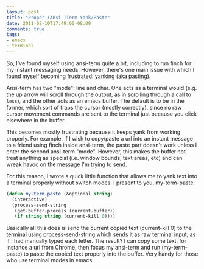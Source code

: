 ```yaml
---
layout: post
title: "Proper (Ansi-)Term Yank/Paste"
date: 2011-02-10T17:49:00-08:00
comments: true
tags:
- emacs
- terminal
---
```

So, I've found myself using ansi-term quite a bit, including to run finch for my instant messaging needs. However, there's one main issue with which I found myself becoming frustrated: yanking (aka pasting).
<!--more-->
Ansi-term has two "mode": line and char. One acts as a terminal would (e.g. the up arrow will scroll through the output, as in scrolling through a call to `less`), and the other acts as an emacs buffer. The default is to be in the former, which sort of traps the cursor (mostly correctly), since no raw cursor movement commands are sent to the terminal just because you click elsewhere in the buffer.

This becomes mostly frustrating because it keeps yank from working properly. For example, if I wish to copy/paste a url into an instant message to a friend using finch inside ansi-term, the paste part doesn't work unless I enter the second ansi-term "mode". However, this makes the buffer not treat anything as special (i.e. window bounds, text areas, etc) and can wreak havoc on the message I'm trying to send.

For this reason, I wrote a quick little function that allows me to yank text into a terminal properly without switch modes. I present to you, my-term-paste:

```cl
(defun my-term-paste (&optional string)
  (interactive)
  (process-send-string
   (get-buffer-process (current-buffer))
   (if string string (current-kill 0))))
```

Basically all this does is send the current copied text (current-kill 0) to the terminal using process-send-string which sends it as raw terminal input, as if I had manually typed each letter. The result? I can copy some text, for instance a url from Chrome, then focus my ansi-term and run (my-term-paste) to paste the copied text properly into the buffer. Very handy for those who use terminal modes in emacs.
